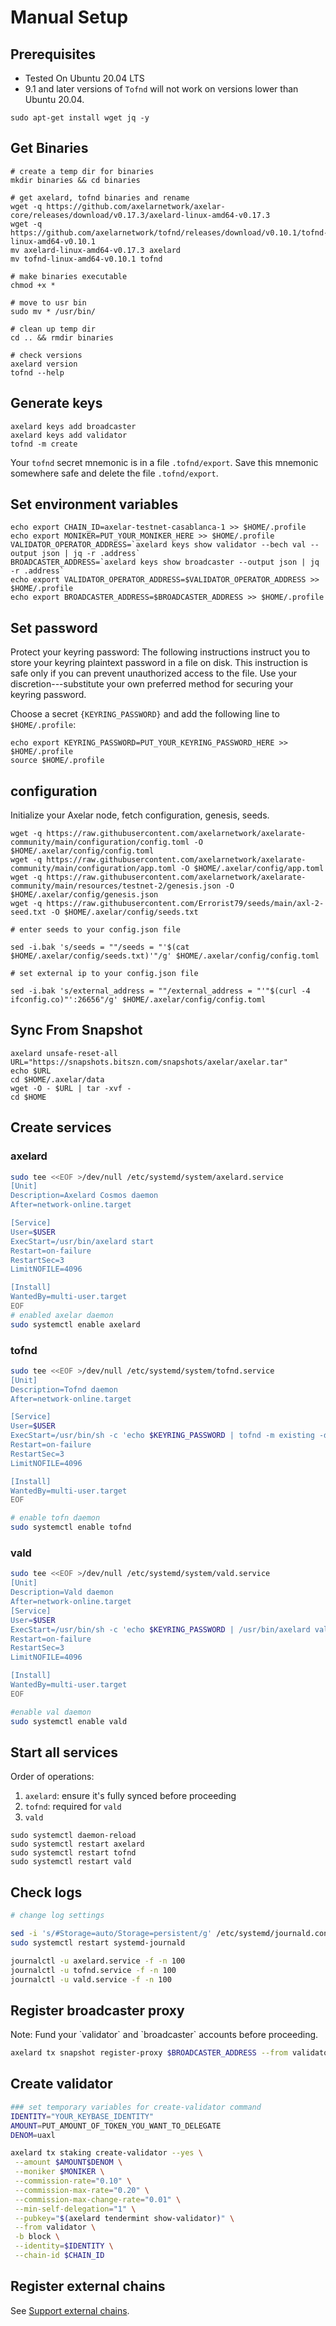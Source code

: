 # Manual Setup

## Prerequisites
- Tested On Ubuntu 20.04 LTS 
- 9.1 and later versions of `Tofnd` will not work on versions lower than Ubuntu 20.04.
```
sudo apt-get install wget jq -y
```

## Get Binaries
```
# create a temp dir for binaries
mkdir binaries && cd binaries

# get axelard, tofnd binaries and rename
wget -q https://github.com/axelarnetwork/axelar-core/releases/download/v0.17.3/axelard-linux-amd64-v0.17.3
wget -q https://github.com/axelarnetwork/tofnd/releases/download/v0.10.1/tofnd-linux-amd64-v0.10.1
mv axelard-linux-amd64-v0.17.3 axelard
mv tofnd-linux-amd64-v0.10.1 tofnd

# make binaries executable
chmod +x *

# move to usr bin
sudo mv * /usr/bin/

# clean up temp dir
cd .. && rmdir binaries

# check versions
axelard version
tofnd --help
```
## Generate keys

```
axelard keys add broadcaster
axelard keys add validator
tofnd -m create
```

Your `tofnd` secret mnemonic is in a file `.tofnd/export`. Save this mnemonic somewhere safe and delete the file `.tofnd/export`.

## Set environment variables

```
echo export CHAIN_ID=axelar-testnet-casablanca-1 >> $HOME/.profile
echo export MONIKER=PUT_YOUR_MONIKER_HERE >> $HOME/.profile
VALIDATOR_OPERATOR_ADDRESS=`axelard keys show validator --bech val --output json | jq -r .address`
BROADCASTER_ADDRESS=`axelard keys show broadcaster --output json | jq -r .address`
echo export VALIDATOR_OPERATOR_ADDRESS=$VALIDATOR_OPERATOR_ADDRESS >> $HOME/.profile
echo export BROADCASTER_ADDRESS=$BROADCASTER_ADDRESS >> $HOME/.profile
```

## Set password 

Protect your keyring password: The following instructions instruct you to store your keyring plaintext password in a file on disk. This instruction is safe only if you can prevent unauthorized access to the file. Use your discretion---substitute your own preferred method for securing your keyring password.

Choose a secret `{KEYRING_PASSWORD}` and add the following line to `$HOME/.profile`:

```
echo export KEYRING_PASSWORD=PUT_YOUR_KEYRING_PASSWORD_HERE >> $HOME/.profile
source $HOME/.profile
```
## configuration

Initialize your Axelar node, fetch configuration, genesis, seeds.

```
wget -q https://raw.githubusercontent.com/axelarnetwork/axelarate-community/main/configuration/config.toml -O $HOME/.axelar/config/config.toml
wget -q https://raw.githubusercontent.com/axelarnetwork/axelarate-community/main/configuration/app.toml -O $HOME/.axelar/config/app.toml
wget -q https://raw.githubusercontent.com/axelarnetwork/axelarate-community/main/resources/testnet-2/genesis.json -O $HOME/.axelar/config/genesis.json
wget -q https://raw.githubusercontent.com/Errorist79/seeds/main/axl-2-seed.txt -O $HOME/.axelar/config/seeds.txt

# enter seeds to your config.json file

sed -i.bak 's/seeds = ""/seeds = "'$(cat $HOME/.axelar/config/seeds.txt)'"/g' $HOME/.axelar/config/config.toml

# set external ip to your config.json file

sed -i.bak 's/external_address = ""/external_address = "'"$(curl -4 ifconfig.co)"':26656"/g' $HOME/.axelar/config/config.toml
```

## Sync From Snapshot

```
axelard unsafe-reset-all
URL="https://snapshots.bitszn.com/snapshots/axelar/axelar.tar"
echo $URL
cd $HOME/.axelar/data
wget -O - $URL | tar -xvf -
cd $HOME
```
## Create services

### axelard
```bash
sudo tee <<EOF >/dev/null /etc/systemd/system/axelard.service
[Unit]
Description=Axelard Cosmos daemon
After=network-online.target

[Service]
User=$USER
ExecStart=/usr/bin/axelard start
Restart=on-failure
RestartSec=3
LimitNOFILE=4096

[Install]
WantedBy=multi-user.target
EOF
# enabled axelar daemon
sudo systemctl enable axelard
```
### tofnd
```bash
sudo tee <<EOF >/dev/null /etc/systemd/system/tofnd.service
[Unit]
Description=Tofnd daemon
After=network-online.target

[Service]
User=$USER
ExecStart=/usr/bin/sh -c 'echo $KEYRING_PASSWORD | tofnd -m existing -d $HOME/.tofnd'
Restart=on-failure
RestartSec=3
LimitNOFILE=4096

[Install]
WantedBy=multi-user.target
EOF

# enable tofn daemon
sudo systemctl enable tofnd
```
### vald
```bash
sudo tee <<EOF >/dev/null /etc/systemd/system/vald.service
[Unit]
Description=Vald daemon
After=network-online.target
[Service]
User=$USER
ExecStart=/usr/bin/sh -c 'echo $KEYRING_PASSWORD | /usr/bin/axelard vald-start --validator-addr $VALIDATOR_OPERATOR_ADDRESS --log_level debug --chain-id $CHAIN_ID --from broadcaster'
Restart=on-failure
RestartSec=3
LimitNOFILE=4096

[Install]
WantedBy=multi-user.target
EOF

#enable val daemon
sudo systemctl enable vald
```
## Start all services

Order of operations:

1. `axelard`: ensure it's fully synced before proceeding
2. `tofnd`: required for `vald`
3. `vald`

```
sudo systemctl daemon-reload
sudo systemctl restart axelard
sudo systemctl restart tofnd
sudo systemctl restart vald
```

## Check logs

```bash
# change log settings

sed -i 's/#Storage=auto/Storage=persistent/g' /etc/systemd/journald.conf
sudo systemctl restart systemd-journald

journalctl -u axelard.service -f -n 100
journalctl -u tofnd.service -f -n 100
journalctl -u vald.service -f -n 100
```

## Register broadcaster proxy

<Callout emoji="📝">
  Note: Fund your `validator` and `broadcaster` accounts before proceeding.
</Callout>


```bash
axelard tx snapshot register-proxy $BROADCASTER_ADDRESS --from validator --chain-id $CHAIN_ID
```

## Create validator

```bash
### set temporary variables for create-validator command
IDENTITY="YOUR_KEYBASE_IDENTITY"
AMOUNT=PUT_AMOUNT_OF_TOKEN_YOU_WANT_TO_DELEGATE
DENOM=uaxl

axelard tx staking create-validator --yes \
 --amount $AMOUNT$DENOM \
 --moniker $MONIKER \
 --commission-rate="0.10" \
 --commission-max-rate="0.20" \
 --commission-max-change-rate="0.01" \
 --min-self-delegation="1" \
 --pubkey="$(axelard tendermint show-validator)" \
 --from validator \
 -b block \
 --identity=$IDENTITY \
 --chain-id $CHAIN_ID
```

## Register external chains

See [Support external chains](https://github.com/axelarnetwork/axelar-docs/tree/main/pages/validator/external-chains).
